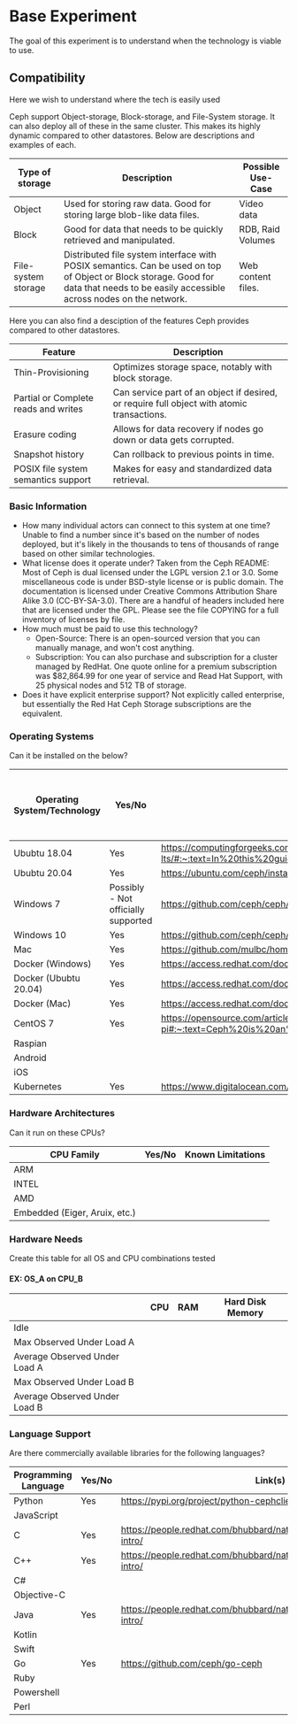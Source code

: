 # Base Experiment
The goal of this experiment is to understand when the technology is viable to use. 

## Compatibility 
Here we wish to understand where the tech is easily used

Ceph support Object-storage, Block-storage, and File-System storage. It can also deploy all of these in the same cluster. This makes its highly dynamic compared to other datastores. Below are descriptions and examples of each. 

|Type of storage|Description|Possible Use-Case|
|--|--|--|
Object|Used for storing raw data. Good for storing large blob-like data files.|Video data
Block|Good for data that needs to be quickly retrieved and manipulated.|RDB, Raid Volumes
File-system storage|Distributed file system interface with POSIX semantics. Can be used on top of Object or Block storage. Good for data that needs to be easily accessible across nodes on the network.|Web content files.

Here you can also find a desciption of the features Ceph provides compared to other datastores.

|Feature|Description|
|--|--|
Thin-Provisioning|Optimizes storage space, notably with block storage.
Partial or Complete reads and writes|Can service part of an object if desired, or require full object with atomic transactions.
Erasure coding|Allows for data recovery if nodes go down or data gets corrupted.
Snapshot history|Can rollback to previous points in time.
POSIX file system semantics support|Makes for easy and standardized data retrieval.


### Basic Information
- How many individual actors can connect to this system at one time? Unable to find a number since it's based on the number of nodes deployed, but it's likely in the thousands to tens of thousands of range based on other similar technologies.
- What license does it operate under? Taken from the Ceph README: Most of Ceph is dual licensed under the LGPL version 2.1 or 3.0. Some miscellaneous code is under BSD-style license or is public domain. The documentation is licensed under Creative Commons Attribution Share Alike 3.0 (CC-BY-SA-3.0). There are a handful of headers included here that are licensed under the GPL. Please see the file COPYING for a full inventory of licenses by file.
- How much must be paid to use this technology? 
    - Open-Source: There is an open-sourced version that you can manually manage, and won't cost anything.
    - Subscription: You can also purchase and subscription for a cluster managed by RedHat. One quote online for a premium subscription was $82,864.99 for one year of service and Read Hat Support, with 25 physical nodes and 512 TB of storage.
- Does it have explicit enterprise support? Not explicitly called enterprise, but essentially the Red Hat Ceph Storage subscriptions are the equivalent.

### Operating Systems
Can it be installed on the below?

|Operating System/Technology|Yes/No|Link to steps|Average Install Time| Number of Manual Steps to Install|
|--|--|--|--|--|
Ububtu 18.04|Yes|https://computingforgeeks.com/how-to-deploy-ceph-storage-cluster-on-ubuntu-18-04-lts/#:~:text=In%20this%20guide%2C%20we%20will,%2C%20and%20file%2Dlevel%20storage.||
Ububtu 20.04|Yes|https://ubuntu.com/ceph/install||
Windows 7|Possibly - Not officially supported|https://github.com/ceph/ceph/blob/master/README.windows.rst||
Windows 10|Yes|https://github.com/ceph/ceph/blob/master/README.windows.rst||
Mac|Yes|https://github.com/mulbc/homebrew-ceph-client#:~:text=README.md-,Ceph%20client%20libraries%20for%20Homebrew,install%20and%20update%20Ceph%20libraries.||
Docker (Windows)|Yes|https://access.redhat.com/documentation/en-us/red_hat_ceph_storage/3/html/container_guide/deploying-red-hat-ceph-storage-in-containers||
Docker (Ububtu 20.04)|Yes|https://access.redhat.com/documentation/en-us/red_hat_ceph_storage/3/html/container_guide/deploying-red-hat-ceph-storage-in-containers||
Docker (Mac)|Yes|https://access.redhat.com/documentation/en-us/red_hat_ceph_storage/3/html/container_guide/deploying-red-hat-ceph-storage-in-containers||
CentOS 7|Yes|https://opensource.com/article/21/1/ceph-raspberry-pi#:~:text=Ceph%20is%20an%20open%20source,in%20a%20unified%20storage%20cluster.&text=This%20article%20will%20show%20you,in%20a%20Raspberry%20Pi%20cluster.|||=
Raspian||||
Android||||
iOS||||
Kubernetes|Yes|https://www.digitalocean.com/community/tutorials/how-to-set-up-a-ceph-cluster-within-kubernetes-using-rook||

### Hardware Architectures 
Can it run on these CPUs?

|CPU Family|Yes/No|Known Limitations|
|--|--|--|
ARM||
INTEL||
AMD||
Embedded (Eiger, Aruix, etc.)||

### Hardware Needs 
Create this table for all OS and CPU combinations tested 

#### EX: OS_A on CPU_B
||CPU|RAM|Hard Disk Memory|
|--|--|--|--|
|Idle||||
|Max Observed Under Load A||||
|Average Observed Under Load A||||
|Max Observed Under Load B||||
|Average Observed Under Load B||||

### Language Support 
Are there commercially available libraries for the following languages?

|Programming Language|Yes/No|Link(s)|
|--|--|--|
Python|Yes|https://pypi.org/project/python-cephclient/
JavaScript||
C|Yes|https://people.redhat.com/bhubbard/nature/default/rados/api/librados-intro/
C++|Yes|https://people.redhat.com/bhubbard/nature/default/rados/api/librados-intro/
C#||
Objective-C||
Java|Yes|https://people.redhat.com/bhubbard/nature/default/rados/api/librados-intro/
Kotlin||
Swift||
Go|Yes|https://github.com/ceph/go-ceph
Ruby||
Powershell||
Perl||
